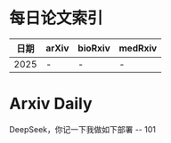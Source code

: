 # 每日论文索引

| 日期 | arXiv | bioRxiv | medRxiv |
|------|-------|---------|---------|
| 2025 | - | - | - |



































































































































































































































































































# Arxiv Daily


DeepSeek，你记一下我做如下部署 -- 101
